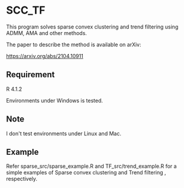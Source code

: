 # SCC_TF

This program solves sparse convex clustering and trend filtering using ADMM, AMA and other methods.

The paper to describe the method is available on arXiv:

https://arxiv.org/abs/2104.10911

## Requirement

R 4.1.2

Environments under Windows is tested.

## Note

I don't test environments under Linux and Mac.

## Example

Refer sparse_src/sparse_example.R and TF_src/trend_example.R for a simple examples of Sparse convex clustering and Trend filtering
, respectively. 
